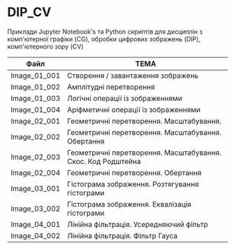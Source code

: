 # DIP_CV
Приклади Jupyter Notebook's та Python скриптів для дисциплін з комп'ютерної графіки (CG), обробки цифрових зображень (DIP), комп'ютерного  зору (CV)



| Файл         | ТЕМА                                                         |
| ------------ | ------------------------------------------------------------ |
| Image_01_001 | Створення / завантаження зображень                           |
| Image_01_002 | Амплітудні перетворення                                      |
| Image_01_003 | Логічні операції із зображеннями                             |
| Image_01_004 | Аріфметичні операції із зображеннями                         |
| Image_02_001 | Геометричні перетворення. Масштабування.                     |
| Image_02_002 | Геометричні перетворення. Масштабування. Обертання           |
| Image_02_003 | Геометричні перетворення. Масштабування. Скос. Код Родштейна |
| Image_02_004 | Геометричні перетворення. Обертання                          |
| Image_03_001 | Гістограма зображення. Розтягування гістограми               |
| Image_03_002 | Гістограма зображення. Еквалізація гістограми                |
| Image_04_001 | Лінійна фільтрація. Усередняючий фільтр                      |
| Image_04_002 | Лінійна фільтрація. Фільтр Гауса                             |
